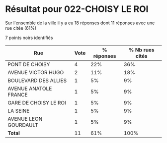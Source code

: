 # Résultat pour 022-CHOISY LE ROI

Sur l'ensemble de la ville il y a eu 18 réponses dont 11 réponses avec une rue citée (61%)

7 points noirs identifiés

| Rue | Vote | % réponses | % Nb rues cités|
|-----|------|------------|----------------|
| PONT DE CHOISY | 4 | 22% | 36%|
| AVENUE VICTOR HUGO | 2 | 11% | 18%|
| BOULEVARD DES ALLIES | 1 | 5% | 9%|
| AVENUE ANATOLE FRANCE | 1 | 5% | 9%|
| GARE DE CHOISY LE ROI | 1 | 5% | 9%|
| LA SEINE | 1 | 5% | 9%|
| AVENUE LEON GOURDAULT | 1 | 5% | 9%|
| **Total** | 11 | 61% | 100%|
